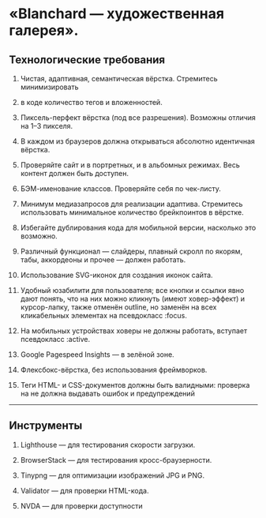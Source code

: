 # «Blanchard — художественная галерея».


## __Технологические требования__

1. Чистая, адаптивная, семантическая вёрстка. Стремитесь минимизировать

2. в коде количество тегов и вложенностей.

2. Пиксель-перфект вёрстка (под все разрешения). Возможны отличия на
1–3 пикселя.

2. В каждом из браузеров должна открываться абсолютно идентичная вёрстка.

2. Проверяйте сайт и в портретных, и в альбомных режимах. Весь контент
должен быть доступен.

2. БЭМ-именование классов. Проверяйте себя по чек-листу.

2. Минимум медиазапросов для реализации адаптива. Стремитесь использовать
минимальное количество брейкпоинтов в вёрстке.

2. Избегайте дублирования кода для мобильной версии, насколько это
возможно. 

2. Различный функционал — слайдеры, плавный скролл по якорям, табы,
аккордеоны и прочее — должен работать.

2. Использование SVG-иконок для создания иконок сайта.

2. Удобный юзабилити для пользователя; все кнопки и ссылки явно дают понять,
что на них можно кликнуть (имеют ховер-эффект) и курсор-лапку, также
отменён outline, но заменён на всех кликабельных элементах на 
псевдокласс :focus.

2. На мобильных устройствах ховеры не должны работать, вступает
псевдокласс :active.

2. Google Pagespeed Insights — в зелёной зоне.

2. Флексбокс-вёрстка, без использования фреймворков.

2. Теги HTML- и CSS-документов должны быть валидными: проверка
на не должна выдавать ошибок и предупреждений

------
## Инструменты

1. Lighthouse — для тестирования скорости загрузки.

1. BrowserStack — для тестирования кросс-браузерности.

1. Tinypng — для оптимизации изображений JPG и PNG.

1. Validator — для проверки HTML-кода.

1. NVDA — для проверки доступности
